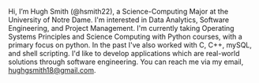 Hi, I’m Hugh Smith (@hsmith22), a Science-Computing Major at the University of Notre Dame. I'm interested in Data Analytics, Software Engineering, and Project Management. I'm currently taking Operating Systems Principles and Science Computing with Python courses, with a primary focus on python. In the past I've also worked with C, C++, mySQL, and shell scripting. I'd like to develop applications which are real-world solutions through software engineering.
You can reach me via my email, hughgsmith18@gmail.com.
